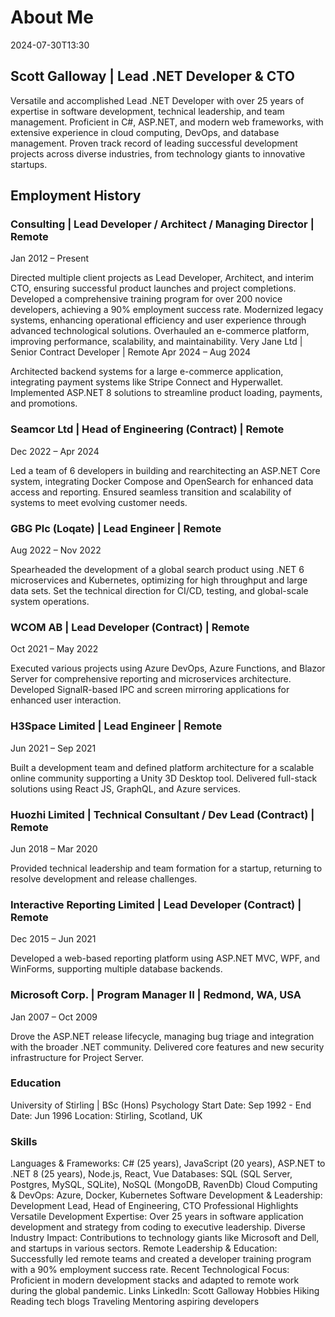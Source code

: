 # About Me

<datetime class="hidden">2024-07-30T13:30</datetime>

## Scott Galloway | Lead .NET Developer & CTO  

<!--category-- resume , introduction -->


Versatile and accomplished Lead .NET Developer with over 25 years of expertise in software development, technical leadership, and team management. Proficient in C#, ASP.NET, and modern web frameworks, with extensive experience in cloud computing, DevOps, and database management. Proven track record of leading successful development projects across diverse industries, from technology giants to innovative startups.

## Employment History
### Consulting | Lead Developer / Architect / Managing Director | Remote
Jan 2012 – Present

Directed multiple client projects as Lead Developer, Architect, and interim CTO, ensuring successful product launches and project completions.
Developed a comprehensive training program for over 200 novice developers, achieving a 90% employment success rate.
Modernized legacy systems, enhancing operational efficiency and user experience through advanced technological solutions.
Overhauled an e-commerce platform, improving performance, scalability, and maintainability.
Very Jane Ltd | Senior Contract Developer | Remote
Apr 2024 – Aug 2024

Architected backend systems for a large e-commerce application, integrating payment systems like Stripe Connect and Hyperwallet.
Implemented ASP.NET 8 solutions to streamline product loading, payments, and promotions.
### Seamcor Ltd | Head of Engineering (Contract) | Remote
Dec 2022 – Apr 2024

Led a team of 6 developers in building and rearchitecting an ASP.NET Core system, integrating Docker Compose and OpenSearch for enhanced data access and reporting.
Ensured seamless transition and scalability of systems to meet evolving customer needs.
### GBG Plc (Loqate) | Lead Engineer | Remote
Aug 2022 – Nov 2022

Spearheaded the development of a global search product using .NET 6 microservices and Kubernetes, optimizing for high throughput and large data sets.
Set the technical direction for CI/CD, testing, and global-scale system operations.
### WCOM AB | Lead Developer (Contract) | Remote
Oct 2021 – May 2022

Executed various projects using Azure DevOps, Azure Functions, and Blazor Server for comprehensive reporting and microservices architecture.
Developed SignalR-based IPC and screen mirroring applications for enhanced user interaction.
### H3Space Limited | Lead Engineer | Remote
Jun 2021 – Sep 2021

Built a development team and defined platform architecture for a scalable online community supporting a Unity 3D Desktop tool.
Delivered full-stack solutions using React JS, GraphQL, and Azure services.
### Huozhi Limited | Technical Consultant / Dev Lead (Contract) | Remote
Jun 2018 – Mar 2020

Provided technical leadership and team formation for a startup, returning to resolve development and release challenges.
### Interactive Reporting Limited | Lead Developer (Contract) | Remote
Dec 2015 – Jun 2021

Developed a web-based reporting platform using ASP.NET MVC, WPF, and WinForms, supporting multiple database backends.
### Microsoft Corp. | Program Manager II | Redmond, WA, USA
Jan 2007 – Oct 2009

Drove the ASP.NET release lifecycle, managing bug triage and integration with the broader .NET community.
Delivered core features and new security infrastructure for Project Server.
### Education
University of Stirling | BSc (Hons) Psychology
Start Date: Sep 1992 - End Date: Jun 1996
Location: Stirling, Scotland, UK

### Skills
Languages & Frameworks: C# (25 years), JavaScript (20 years), ASP.NET to .NET 8 (25 years), Node.js, React, Vue
Databases: SQL (SQL Server, Postgres, MySQL, SQLite), NoSQL (MongoDB, RavenDb)
Cloud Computing & DevOps: Azure, Docker, Kubernetes
Software Development & Leadership: Development Lead, Head of Engineering, CTO
Professional Highlights
Versatile Development Expertise: Over 25 years in software application development and strategy from coding to executive leadership.
Diverse Industry Impact: Contributions to technology giants like Microsoft and Dell, and startups in various sectors.
Remote Leadership & Education: Successfully led remote teams and created a developer training program with a 90% employment success rate.
Recent Technological Focus: Proficient in modern development stacks and adapted to remote work during the global pandemic.
Links
LinkedIn: Scott Galloway
Hobbies
Hiking
Reading tech blogs
Traveling
Mentoring aspiring developers